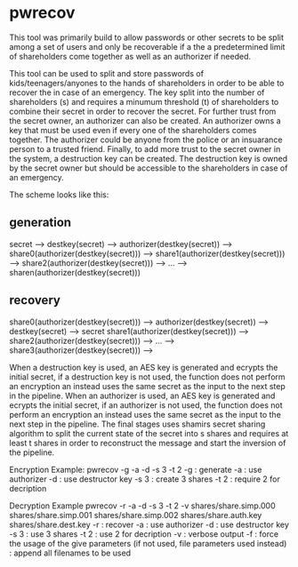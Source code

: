# pwrecov

This tool was primarily build to allow passwords or other secrets to be split among a set of users and only be recoverable if a the a predetermined limit of shareholders come together as well as an authorizer if needed.

This tool can be used to split and store passwords of kids/teenagers/anyones to the hands of shareholders in order to be able to recover the in case of an emergency. The key split into the number of shareholders (s) and requires a minumum threshold (t) of shareholders to combine their secret in order to recover the secret. For further trust from the secret owner, an authorizer can also be created. An authorizer owns a key that must be used even if every one of the shareholders comes together. The authorizer could be anyone from the police or an insuarance person to a trusted friend. Finally, to add more trust to the secret owner in the system, a destruction key can be created. The destruction key is owned by the secret owner but should be accessible to the shareholders in case of an emergency. 

The scheme looks like this:

generation
----------
secret --> destkey(secret) --> authorizer(destkey(secret))	--> share0(authorizer(destkey(secret)))
															--> share1(authorizer(destkey(secret)))
															--> share2(authorizer(destkey(secret)))
															--> ...
															--> sharen(authorizer(destkey(secret)))

recovery
--------
share0(authorizer(destkey(secret)))	--> authorizer(destkey(secret)) --> destkey(secret) --> secret
share1(authorizer(destkey(secret)))	-->
share2(authorizer(destkey(secret)))	-->
...								  	-->
share3(authorizer(destkey(secret)))	-->


When a destruction key is used, an AES key is generated and ecrypts the initial secret, if a destruction key is not used, the function does not perform an encryption an instead uses the same secret as the input to the next step in the pipeline.
When an authorizer is used, an AES key is generated and ecrypts the initial secret, if an authorizer is not used, the function does not perform an encryption an instead uses the same secret as the input to the next step in the pipeline.
The final stages uses shamirs secret sharing algorithm to split the current state of the secret into s shares and requires at least t shares in order to reconstruct the message and start the inversion of the pipeline.

Encryption Example:
pwrecov -g -a -d -s 3 -t 2
-g   : generate
-a   : use authorizer
-d   : use destructor key
-s 3 : create 3 shares
-t 2 : require 2 for decription

Decryption Example
pwrecov -r -a -d -s 3 -t 2 -v shares/share.simp.000 shares/share.simp.001 shares/share.simp.002 shares/share.auth.key shares/share.dest.key
-r   : recover
-a   : use authorizer
-d   : use destructor key
-s 3 : use 3 shares
-t 2 : use 2 for decription
-v   : verbose output
-f   : force the usage of the give parameters (if not used, file parameters used instead)
     : append all filenames to be used
